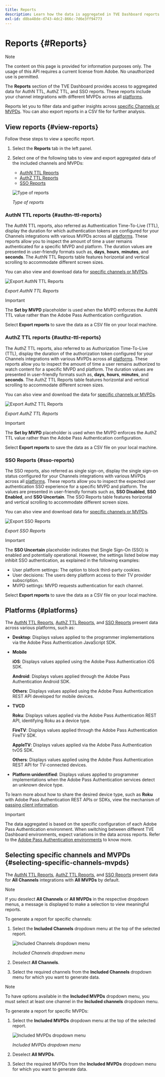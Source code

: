 ```yaml
---
title: Reports
description: Learn how the data is aggregated in TVE Dashboard reports.
exl-id: d8ba48de-d743-4dc2-866c-7d6e3ff94773
---
```

# Reports {#Reports}

>[!NOTE]
>
>The content on this page is provided for information purposes only. The usage of this API requires a current license from Adobe. No unauthorized use is permitted.

The **Reports** section of the TVE Dashboard provides access to aggregated data for AuthN TTL, AuthZ TTL, and SSO reports. These reports include your channel integrations with different MVPDs across all [platforms](#platforms).

Reports let you to filter data and gather insights across [specific Channels or MVPDs](#selecting-specific-channels-mvpds). You can also export reports in a CSV file for further analysis.

## View reports {#view-reports}

Follow these steps to view a specific report.

1. Select the **Reports** tab in the left panel.
1. Select one of the following tabs to view and export aggregated data of the included channels and MVPDs:
   * [AuthN TTL Reports](#authn-ttl-reports)
   * [AuthZ TTL Reports](#authz-ttl-reports)
   * [SSO Reports](#sso-reports)

   ![Type of reports](../assets/tve-dashboard/new-tve-dashboard/reports/reports-tabs-view.png)

   *Type of reports*

### AuthN TTL reports {#authn-ttl-reports}

The AuthN TTL reports, also referred as Authentication Time-To-Live (TTL), display the duration for which authentication tokens are configured for your Channels integrations with various MVPDs across all [platforms](#platforms). These reports allow you to inspect the amount of time a user remains authenticated for a specific MVPD and platform. The duration values are presented in user-friendly formats such as, **days**, **hours**, **minutes**, and **seconds**. The AuthN TTL Reports table features horizontal and vertical scrolling to accommodate different screen sizes.

You can also view and download data for [specific channels or MVPDs](#selecting-specific-channels-mvpds).

![Export AuthN TTL Reports](../assets/tve-dashboard/new-tve-dashboard/reports/reports-authn-ttl-export-button.png)

*Export AuthN TTL Reports*

>[!IMPORTANT]
>
> The **Set by MVPD** placeholder is used when the MVPD enforces the AuthN TTL value rather than the Adobe Pass Authentication configuration.

Select **Export reports** to save the data as a CSV file on your local machine.

### AuthZ TTL reports {#authz-ttl-reports}

The AuthZ TTL reports, also referred to as Authorization Time-To-Live (TTL), display the duration of the authorization token configured for your Channels integrations with various MVPDs across all [platforms](#platforms). These reports allow you to inspect the amount of time a user remains authorized to watch content for a specific MVPD and platform. The duration values are presented in user-friendly formats such as, **days**, **hours**, **minutes**, and **seconds**. The AuthZ TTL Reports table features horizontal and vertical scrolling to accommodate different screen sizes.

You can also view and download the data for [specific channels or MVPDs](#selecting-specific-channels-mvpds).

![Export AuthZ TTL Reports](../assets/tve-dashboard/new-tve-dashboard/reports/reports-authz-ttl-export-button.png)

*Export AuthZ TTL Reports*

>[!IMPORTANT]
>
> The **Set by MVPD** placeholder is used when the MVPD enforces the AuthZ TTL value rather than the Adobe Pass Authentication configuration.

Select **Export reports** to save the data as a CSV file on your local machine. 

### SSO Reports {#sso-reports}

The SSO reports, also referred as single sign-on, display the single sign-on status configured for your Channels integrations with various MVPDs across all [platforms](#platforms). These reports allow you to inspect the expected user authentication SSO experience for a specific MVPD and platform. The values are presented in user-friendly formats such as, **SSO Disabled**, **SSO Enabled**, and **SSO Uncertain**. The SSO Reports table features horizontal and vertical scrolling to accommodate different screen sizes.

You can also view and download data for [specific channels or MVPDs](#selecting-specific-channels-mvpds).

![Export SSO Reports](../assets/tve-dashboard/new-tve-dashboard/reports/reports-sso-export-button.png)

*Export SSO Reports*

>[!IMPORTANT]
>
> The **SSO Uncertain** placeholder indicates that Single Sign-On (SSO) is enabled and potentially operational. However, the settings listed below may inhibit SSO authentication, as explained in the following examples:
>
> * User platform settings: The option to block third-party cookies.
> * User decisions: The users deny platform access to their TV provider subscription.
> * MVPD settings: MVPD requests authentication for each channel.

Select **Export reports** to save the data as a CSV file on your local machine.

## Platforms {#platforms}

The [AuthN TTL Reports](#authn-ttl-reports), [AuthZ TTL Reports](#authz-ttl-reports), and [SSO Reports](#sso-reports) present data across various platforms, such as:

* **Desktop**: Displays values applied to the programmer implementations via the Adobe Pass Authentication JavaScript SDK.

* **Mobile** 

   **iOS**: Displays values applied using the Adobe Pass Authentication iOS SDK.

   **Android**: Displays values applied through the Adobe Pass Authentication Android SDK.

   **Others**: Displays values applied using the Adobe Pass Authentication REST API developed for mobile devices.

* **TVCD**

   **Roku**: Displays values applied via the Adobe Pass Authentication REST API, identifying Roku as a device type.

   **FireTV**: Displays values applied through the Adobe Pass Authentication FireTV SDK.

   **AppleTV**: Displays values applied via the Adobe Pass Authentication tvOS SDK.

   **Others**: Displays values applied using the Adobe Pass Authentication REST API for TV-connected devices.

* **Platform unidentified**: Displays values applied to programmer implementations when the Adobe Pass Authentication services detect an unknown device type.

To learn more about how to share the desired device type, such as **Roku** with Adobe Pass Authentication REST APIs or SDKs, view the mechanism of [passing client information](/help/authentication/integration-guide-programmers/passing-client-information-device-connection-and-application.md).

>[!IMPORTANT]
>
> The data aggregated is based on the specific configuration of each Adobe Pass Authentication environment. When switching between different TVE Dashboard environments, expect variations in the data across reports. Refer to the [Adobe Pass Authentication environments](/help/authentication/user-guide-tve-dashboard/tve-dashboard-environments.md) to know more. 

## Selecting specific channels and MVPDs {#selecting-specific-channels-mvpds} 

The [AuthN TTL Reports](#authn-ttl-reports), [AuthZ TTL Reports](#authz-ttl-reports), and [SSO Reports](#sso-reports) present data for **All Channels** integrations with **All MVPDs** by default.

>[!NOTE]
>
> If you deselect **All Channels** or **All MVPDs** in the respective dropdown menus, a message is displayed to make a selection to view meaningful reports.

To generate a report for specific channels:

1. Select the **Included Channels** dropdown menu at the top of the selected report.

   ![Included Channels dropdown menu](../assets/tve-dashboard/new-tve-dashboard/reports/reports-included-channels-menu.png)

   *Included Channels dropdown menu*

1. Deselect **All Channels**.

1. Select the required channels from the **Included Channels** dropdown menu for which you want to generate data.

>[!NOTE]
>
> To have options available in the **Included MVPDs** dropdown menu, you must select at least one channel in the **Included channels** dropdown menu.

To generate a report for specific MVPDs:

1. Select the **Included MVPDs** dropdown menu at the top of the selected report.

   ![Included MVPDs dropdown menu](../assets/tve-dashboard/new-tve-dashboard/reports/reports-included-mvpds-menu.png)

   *Included MVPDs dropdown menu*

1. Deselect **All MVPDs**.

1. Select the required MVPDs from the **Included MVPDs** dropdown menu for which you want to generate data.
